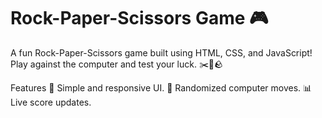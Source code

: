 # Rock-Paper-Scissors Game 🎮

A fun Rock-Paper-Scissors game built using HTML, CSS, and JavaScript! Play against the computer and test your luck. ✂️📜🪨

Features
🎨 Simple and responsive UI.
🤖 Randomized computer moves.
📊 Live score updates.
